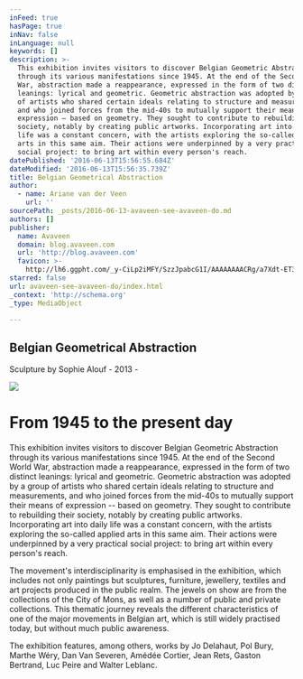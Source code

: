 ```yaml
---
inFeed: true
hasPage: true
inNav: false
inLanguage: null
keywords: []
description: >-
  This exhibition invites visitors to discover Belgian Geometric Abstraction
  through its various manifestations since 1945. At the end of the Second World
  War, abstraction made a reappearance, expressed in the form of two distinct
  leanings: lyrical and geometric. Geometric abstraction was adopted by a group
  of artists who shared certain ideals relating to structure and measurements,
  and who joined forces from the mid-40s to mutually support their means of
  expression – based on geometry. They sought to contribute to rebuilding their
  society, notably by creating public artworks. Incorporating art into daily
  life was a constant concern, with the artists exploring the so-called applied
  arts in this same aim. Their actions were underpinned by a very practical
  social project: to bring art within every person's reach.
datePublished: '2016-06-13T15:56:55.684Z'
dateModified: '2016-06-13T15:56:35.739Z'
title: Belgian Geometrical Abstraction
author:
  - name: Ariane van der Veen
    url: ''
sourcePath: _posts/2016-06-13-avaveen-see-avaveen-do.md
authors: []
publisher:
  name: Avaveen
  domain: blog.avaveen.com
  url: 'http://blog.avaveen.com'
  favicon: >-
    http://lh6.ggpht.com/_y-CiLp2iMFY/SzzJpabcG1I/AAAAAAAACRg/a7Xdt-ET338/s128/favipng.png
starred: false
url: avaveen-see-avaveen-do/index.html
_context: 'http://schema.org'
_type: MediaObject

---
```

<article style=""><h1>Belgian Geometrical Abstraction</h1><p>Sculpture by Sophie Alouf - 2013 -</p><img src="https://s3-us-west-2.amazonaws.com/the-grid-img/p/62ad79481037f2411847a3f00321b8b2e0d95718.jpg" /></article>

# From 1945 to the present day

This exhibition invites visitors to discover Belgian Geometric Abstraction through its various manifestations since 1945\. At the end of the Second World War, abstraction made a reappearance, expressed in the form of two distinct leanings: lyrical and geometric. Geometric abstraction was adopted by a group of artists who shared certain ideals relating to structure and measurements, and who joined forces from the mid-40s to mutually support their means of expression -- based on geometry. They sought to contribute to rebuilding their society, notably by creating public artworks. Incorporating art into daily life was a constant concern, with the artists exploring the so-called applied arts in this same aim. Their actions were underpinned by a very practical social project: to bring art within every person's reach.

The movement's interdisciplinarity is emphasised in the exhibition, which includes not only paintings but sculptures, furniture, jewellery, textiles and art projects produced in the public realm. The jewels on show are from the collections of the City of Mons, as well as a number of public and private collections. This thematic journey reveals the different characteristics of one of the major movements in Belgian art, which is still widely practised today, but without much public awareness.

The exhibition features, among others, works by Jo Delahaut, Pol Bury, Marthe Wéry, Dan Van Severen, Amédée Cortier, Jean Rets, Gaston Bertrand, Luc Peire and Walter Leblanc.